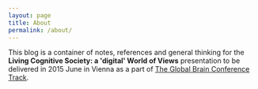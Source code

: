 ```yaml
---
layout: page
title: About
permalink: /about/
---
```


This blog is a container of notes, references and general thinking for the **Living Cognitive Society: a 'digital' World of Views** presentation to be delivered in 2015 June in Vienna as a part of [The Global Brain Conference Track](http://globalbraininstitute.github.io/vienna2015/).